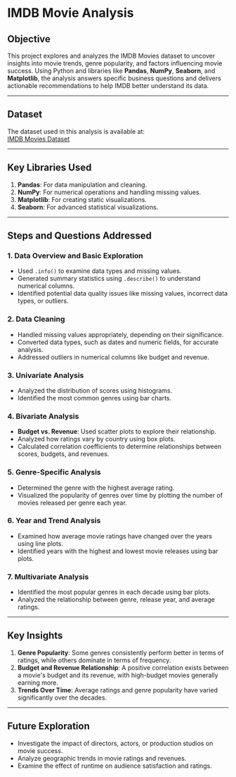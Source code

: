 # **IMDB Movie Analysis**

## **Objective**  
This project explores and analyzes the IMDB Movies dataset to uncover insights into movie trends, genre popularity, and factors influencing movie success. Using Python and libraries like **Pandas**, **NumPy**, **Seaborn**, and **Matplotlib**, the analysis answers specific business questions and delivers actionable recommendations to help IMDB better understand its data.

---

## **Dataset**  
The dataset used in this analysis is available at:  
[IMDB Movies Dataset](https://drive.google.com/file/d/1lruT50ZWD4PtvDbIn4VnepZvSoeO9BrA/view?usp=sharing)  


---

## **Key Libraries Used**  
1. **Pandas**: For data manipulation and cleaning.  
2. **NumPy**: For numerical operations and handling missing values.  
3. **Matplotlib**: For creating static visualizations.  
4. **Seaborn**: For advanced statistical visualizations.  

---

## **Steps and Questions Addressed**  

### **1. Data Overview and Basic Exploration**  
- Used `.info()` to examine data types and missing values.  
- Generated summary statistics using `.describe()` to understand numerical columns.  
- Identified potential data quality issues like missing values, incorrect data types, or outliers.  

### **2. Data Cleaning**  
- Handled missing values appropriately, depending on their significance.  
- Converted data types, such as dates and numeric fields, for accurate analysis.  
- Addressed outliers in numerical columns like budget and revenue.  

### **3. Univariate Analysis**  
- Analyzed the distribution of scores using histograms.  
- Identified the most common genres using bar charts.  

### **4. Bivariate Analysis**  
- **Budget vs. Revenue**: Used scatter plots to explore their relationship.  
- Analyzed how ratings vary by country using box plots.  
- Calculated correlation coefficients to determine relationships between scores, budgets, and revenues.  

### **5. Genre-Specific Analysis**  
- Determined the genre with the highest average rating.  
- Visualized the popularity of genres over time by plotting the number of movies released per genre each year.  

### **6. Year and Trend Analysis**  
- Examined how average movie ratings have changed over the years using line plots.  
- Identified years with the highest and lowest movie releases using bar plots.  

### **7. Multivariate Analysis**  
- Identified the most popular genres in each decade using bar plots.  
- Analyzed the relationship between genre, release year, and average ratings.  

---

## **Key Insights**  
1. **Genre Popularity**: Some genres consistently perform better in terms of ratings, while others dominate in terms of frequency.  
2. **Budget and Revenue Relationship**: A positive correlation exists between a movie's budget and its revenue, with high-budget movies generally earning more.  
3. **Trends Over Time**: Average ratings and genre popularity have varied significantly over the decades.  

---

## **Future Exploration**  
- Investigate the impact of directors, actors, or production studios on movie success.  
- Analyze geographic trends in movie ratings and revenues.  
- Examine the effect of runtime on audience satisfaction and ratings.  
